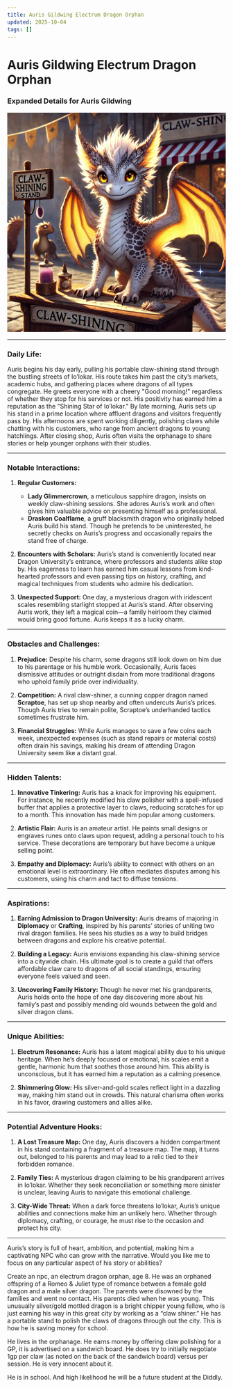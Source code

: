 ```yaml
---
title: Auris Gildwing Electrum Dragon Orphan
updated: 2025-10-04
tags: []
---
```


# Auris Gildwing Electrum Dragon Orphan

### Expanded Details for Auris Gildwing
![9531885E-3418-4CA5-9913-DB70D17E28FF](/assets/images/9531885E-3418-4CA5-9913-DB70D17E28FF.webp)

---

### Daily Life:
Auris begins his day early, pulling his portable claw-shining stand through the bustling streets of Io’lokar. His route takes him past the city’s markets, academic hubs, and gathering places where dragons of all types congregate. He greets everyone with a cheery "Good morning!" regardless of whether they stop for his services or not. His positivity has earned him a reputation as the "Shining Star of Io’lokar." By late morning, Auris sets up his stand in a prime location where affluent dragons and visitors frequently pass by. His afternoons are spent working diligently, polishing claws while chatting with his customers, who range from ancient dragons to young hatchlings. After closing shop, Auris often visits the orphanage to share stories or help younger orphans with their studies.

---

### Notable Interactions:
1. **Regular Customers:**
   - **Lady Glimmercrown**, a meticulous sapphire dragon, insists on weekly claw-shining sessions. She adores Auris’s work and often gives him valuable advice on presenting himself as a professional.
   - **Draskon Coalflame**, a gruff blacksmith dragon who originally helped Auris build his stand. Though he pretends to be uninterested, he secretly checks on Auris’s progress and occasionally repairs the stand free of charge.

2. **Encounters with Scholars:**
   Auris’s stand is conveniently located near Dragon University’s entrance, where professors and students alike stop by. His eagerness to learn has earned him casual lessons from kind-hearted professors and even passing tips on history, crafting, and magical techniques from students who admire his dedication.

3. **Unexpected Support:**
   One day, a mysterious dragon with iridescent scales resembling starlight stopped at Auris’s stand. After observing Auris work, they left a magical coin—a family heirloom they claimed would bring good fortune. Auris keeps it as a lucky charm.

---

### Obstacles and Challenges:
1. **Prejudice:**
   Despite his charm, some dragons still look down on him due to his parentage or his humble work. Occasionally, Auris faces dismissive attitudes or outright disdain from more traditional dragons who uphold family pride over individuality.

2. **Competition:**
   A rival claw-shiner, a cunning copper dragon named **Scraptoe**, has set up shop nearby and often undercuts Auris’s prices. Though Auris tries to remain polite, Scraptoe’s underhanded tactics sometimes frustrate him.

3. **Financial Struggles:**
   While Auris manages to save a few coins each week, unexpected expenses (such as stand repairs or material costs) often drain his savings, making his dream of attending Dragon University seem like a distant goal.

---

### Hidden Talents:
1. **Innovative Tinkering:**
   Auris has a knack for improving his equipment. For instance, he recently modified his claw polisher with a spell-infused buffer that applies a protective layer to claws, reducing scratches for up to a month. This innovation has made him popular among customers.

2. **Artistic Flair:**
   Auris is an amateur artist. He paints small designs or engraves runes onto claws upon request, adding a personal touch to his service. These decorations are temporary but have become a unique selling point.

3. **Empathy and Diplomacy:**
   Auris’s ability to connect with others on an emotional level is extraordinary. He often mediates disputes among his customers, using his charm and tact to diffuse tensions.

---

### Aspirations:
1. **Earning Admission to Dragon University:**
   Auris dreams of majoring in **Diplomacy** or **Crafting**, inspired by his parents’ stories of uniting two rival dragon families. He sees his studies as a way to build bridges between dragons and explore his creative potential.

2. **Building a Legacy:**
   Auris envisions expanding his claw-shining service into a citywide chain. His ultimate goal is to create a guild that offers affordable claw care to dragons of all social standings, ensuring everyone feels valued and seen.

3. **Uncovering Family History:**
   Though he never met his grandparents, Auris holds onto the hope of one day discovering more about his family’s past and possibly mending old wounds between the gold and silver dragon clans.

---

### Unique Abilities:
1. **Electrum Resonance:**
   Auris has a latent magical ability due to his unique heritage. When he’s deeply focused or emotional, his scales emit a gentle, harmonic hum that soothes those around him. This ability is unconscious, but it has earned him a reputation as a calming presence.

2. **Shimmering Glow:**
   His silver-and-gold scales reflect light in a dazzling way, making him stand out in crowds. This natural charisma often works in his favor, drawing customers and allies alike.

---

### Potential Adventure Hooks:
1. **A Lost Treasure Map:**
   One day, Auris discovers a hidden compartment in his stand containing a fragment of a treasure map. The map, it turns out, belonged to his parents and may lead to a relic tied to their forbidden romance.

2. **Family Ties:**
   A mysterious dragon claiming to be his grandparent arrives in Io’lokar. Whether they seek reconciliation or something more sinister is unclear, leaving Auris to navigate this emotional challenge.

3. **City-Wide Threat:**
   When a dark force threatens Io’lokar, Auris’s unique abilities and connections make him an unlikely hero. Whether through diplomacy, crafting, or courage, he must rise to the occasion and protect his city.

---

Auris’s story is full of heart, ambition, and potential, making him a captivating NPC who can grow with the narrative. Would you like me to focus on any particular aspect of his story or abilities?

Create an npc, an electrum dragon orphan, age 8. He was an orphaned offspring of a Romeo & Juliet type of romance between a  female gold dragon and a male silver dragon. The parents were disowned by the families and went no contact. His parents died when he was young. This unusually silver/gold mottled dragon is a bright chipper young fellow, who is just earning his way in this great city by working as a “claw shiner.” He has a portable stand to polish the claws of dragons through out the city. This is how he is saving money for school.

He lives in the orphanage. He earns money by offering claw polishing for a GP, it is advertised on a sandwich board. He does try to initially negotiate 1gp per claw (as noted on the back of the sandwich board) versus per session. He is very innocent about it.

He is in school. And high likelihood he will be a future student at the Diddly.
